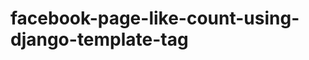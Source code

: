 facebook-page-like-count-using-django-template-tag
==================================================


